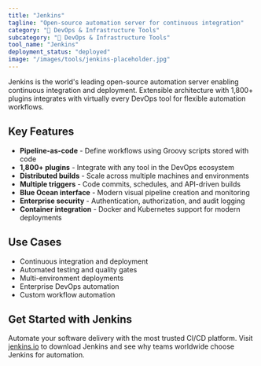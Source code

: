 ```yaml
---
title: "Jenkins"
tagline: "Open-source automation server for continuous integration"
category: "🔧 DevOps & Infrastructure Tools"
subcategory: "🔧 DevOps & Infrastructure Tools"
tool_name: "Jenkins"
deployment_status: "deployed"
image: "/images/tools/jenkins-placeholder.jpg"
---
```

Jenkins is the world's leading open-source automation server enabling continuous integration and deployment. Extensible architecture with 1,800+ plugins integrates with virtually every DevOps tool for flexible automation workflows.

## Key Features

- **Pipeline-as-code** - Define workflows using Groovy scripts stored with code
- **1,800+ plugins** - Integrate with any tool in the DevOps ecosystem
- **Distributed builds** - Scale across multiple machines and environments
- **Multiple triggers** - Code commits, schedules, and API-driven builds
- **Blue Ocean interface** - Modern visual pipeline creation and monitoring
- **Enterprise security** - Authentication, authorization, and audit logging
- **Container integration** - Docker and Kubernetes support for modern deployments

## Use Cases

- Continuous integration and deployment
- Automated testing and quality gates
- Multi-environment deployments
- Enterprise DevOps automation
- Custom workflow automation

## Get Started with Jenkins

Automate your software delivery with the most trusted CI/CD platform. Visit [jenkins.io](https://www.jenkins.io) to download Jenkins and see why teams worldwide choose Jenkins for automation.
